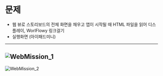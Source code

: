 # 문제 
- 웹 뷰로 스토리보드의 전체 화면을 채우고 앱이 시작될 때 HTML 파일을 읽어 디스플레이, WorlFlowy 링크걸기
- 실행화면 (아이패드미니)

----------------------------------------------------------------------------------------------------------

![WebMission_1](https://lh3.googleusercontent.com/ucpxrNcCYaiyj_Cni8ZVECEBCbWM_9LsU1hsJk8Gg725JYhE6layryEiJtX-pP71cTVQLw2idfMyYOrSQZwAVBa6Sr-cEi9wSx_MbBINxqfUNgIWx2Gl052yR_Uq4bpqjBH37g5H_8U_sjY0ViwqrPAc3QuYHaoj8RekRuVuNg9ABkwgKlE69NzJoR8Tqn4OK01Z5EuHfCV2HKUOnp51HskjIJT1t8f2sypRuUa-59mHnjJmwztp61TTkqvJY5xI-fD23C4-8IjjPX0mbZH6xfq5bkDSUxzcS63-tNnOQIPm6jcfr21fVnHQ4LHF-y21k29lsJF_-rGElbD_1PgT5gDanzUH7iXEab_udM8hMlasICKqb7mrWxutqondGvSQGibkhs8zVfi1UC4_01apZkYEa_UL9hdeRnDDk1smPV8Iu6MIavJsoM98sUIsMW2lFW63KySgijaxrcZXEYdsGmF3xAL3Z7F0yt5OFCcfEM0syGBawMjXFlOrkAkc-d45p4eazoGKzAxl09mC-tSA77-Qhf2r4Q9odq_lqZqa21LsxZvYqCQaFR7ZO8XhYa9owL9ivhSlB-YAq1rnt63d538jAePNqsZTfZ6mIC1xe0ta9-w=w888-h1182-no)
----------------------------------------------------------------------------------------------------------
![WebMission_2](https://lh3.googleusercontent.com/sujXZz_s9dAnFVIZAIabf3w5u5AdUuY94n6WK02_mnD4km-qBUyw1SQ17aFskwWu4-ggR1lqZuxa8hCY_s2ErLmwNMVLVsy7eXJPEfqZGhwp7uv1DewRP0D4CLWO4Rb2WdMUfn_8W0HckrJxgomJwkBWUd9lV9dZsphoN20iEwYkT8kLpyQwhnC2DUB472_AXJEwsBumGOCbNViCld0VL-LqSV1AJquEI3UQdN0w7t27kdZQCicZSMK9h7FVJirn1oO6u1yTzihJbuMhucuXBwU24-46tTxI7WR5mAg2jKTi8i7hV4NfnhMLgjg_uYKYcbdoKIxdq13Fzgb7HMPXEQ7Ijvs2FYZQ8n2cC3yZLv8D6bFvxDcGw7gMrK1CgAi5PeIssheKjju93e3VOgjc9MFMUVxDfd8cXb9yFj6g-yvJr0YycZcWQhE0LUuGgM8j8WnTRVEdbmlHx9qQmdWUJypyu0nHP-87TOB2ewtuSzQWkvlhZUS8KEhXsbJNzaSlCqbjwaK2plQAhvKed9B2VLMEkW3EgXn9bqa2cNDcCiH4ayIULvjJqEMqBHJ9iN9j8yj8kxwtsZHFsp74Z19SCiFuiijj0mLVsc9LomgTG3u1lz4A7-Y=w888-h1182-no)
